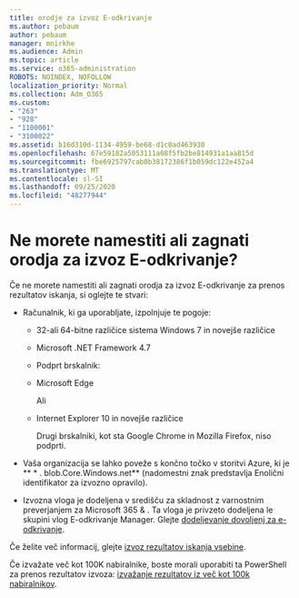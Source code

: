 ```yaml
---
title: orodje za izvoz E-odkrivanje
ms.author: pebaum
author: pebaum
manager: mnirkhe
ms.audience: Admin
ms.topic: article
ms.service: o365-administration
ROBOTS: NOINDEX, NOFOLLOW
localization_priority: Normal
ms.collection: Adm_O365
ms.custom:
- "263"
- "928"
- "1100001"
- "3100022"
ms.assetid: b16d310d-1134-4959-be68-d1c0ad463930
ms.openlocfilehash: 67e59182a5053111a08f5fb2be814931a1aa815d
ms.sourcegitcommit: fbe6925797cab0b38172386f1b059dc122e452a4
ms.translationtype: MT
ms.contentlocale: sl-SI
ms.lasthandoff: 09/25/2020
ms.locfileid: "48277944"
---
```

# <a name="cant-install-or-run-the-ediscovery-export-tool"></a>Ne morete namestiti ali zagnati orodja za izvoz E-odkrivanje?

Če ne morete namestiti ali zagnati orodja za izvoz E-odkrivanje za prenos rezultatov iskanja, si oglejte te stvari:
  
- Računalnik, ki ga uporabljate, izpolnjuje te pogoje:

  - 32-ali 64-bitne različice sistema Windows 7 in novejše različice

  - Microsoft .NET Framework 4.7

  - Podprt brskalnik:

  - Microsoft Edge

    Ali

  - Internet Explorer 10 in novejše različice

    Drugi brskalniki, kot sta Google Chrome in Mozilla Firefox, niso podprti.

- Vaša organizacija se lahko poveže s končno točko v storitvi Azure, ki je ** \* . blob.Core.Windows.net** (nadomestni znak predstavlja Enolični identifikator za izvozno opravilo).

- Izvozna vloga je dodeljena v središču za skladnost z varnostnim preverjanjem za Microsoft 365 &amp; . Ta vloga je privzeto dodeljena le skupini vlog E-odkrivanje Manager. Glejte [dodeljevanje dovoljenj za e-odkrivanje](https://docs.microsoft.com/microsoft-365/compliance/assign-ediscovery-permissions).

Če želite več informacij, glejte [izvoz rezultatov iskanja vsebine](https://docs.microsoft.com/microsoft-365/compliance/export-search-results).

Če izvažate več kot 100K nabiralnike, boste morali uporabiti ta PowerShell za prenos rezultatov izvoza:  [izvažanje rezultatov iz več kot 100k nabiralnikov](https://docs.microsoft.com/microsoft-365/compliance/export-search-results?view=o365-worldwide%23exporting-results-from-more-than-100000-mailboxes).